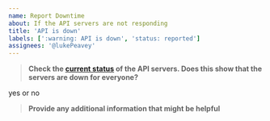 ```yaml
---
name: Report Downtime
about: If the API servers are not responding
title: 'API is down'
labels: [':warning: API is down', 'status: reported']
assignees: '@lukePeavey'
---
```


> **Check the [current status](<[downfor.io/quotable.io](https://downfor.io/quotable.io)>) of the API servers. Does this show that the servers are down for everyone?**

yes or no

> **Provide any additional information that might be helpful**
